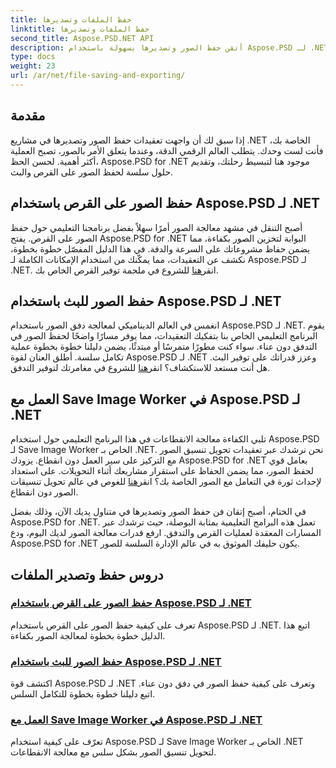 ```yaml
---
title: حفظ الملفات وتصديرها
linktitle: حفظ الملفات وتصديرها
second_title: Aspose.PSD.NET API
description: أتقن حفظ الصور وتصديرها بسهولة باستخدام Aspose.PSD لـ .NET. اتبع برامجنا التعليمية خطوة بخطوة للحصول على عمليات فعالة للقرص والدفق.
type: docs
weight: 23
url: /ar/net/file-saving-and-exporting/
---
```

## مقدمة

إذا سبق لك أن واجهت تعقيدات حفظ الصور وتصديرها في مشاريع .NET الخاصة بك، فأنت لست وحدك. يتطلب العالم الرقمي الدقة، وعندما يتعلق الأمر بالصور، تصبح العملية أكثر أهمية. لحسن الحظ، Aspose.PSD for .NET موجود هنا لتبسيط رحلتك، وتقديم حلول سلسة لحفظ الصور على القرص والبث.

## حفظ الصور على القرص باستخدام Aspose.PSD لـ .NET

 أصبح التنقل في مشهد معالجة الصور أمرًا سهلاً بفضل برنامجنا التعليمي حول حفظ الصور على القرص. يفتح Aspose.PSD for .NET البوابة لتخزين الصور بكفاءة، مما يضمن حفاظ مشروعاتك على السرعة والدقة. في هذا الدليل المفصّل خطوة بخطوة، نكشف عن التعقيدات، مما يمكّنك من استخدام الإمكانات الكاملة لـ Aspose.PSD لـ .NET. انقر[هنا](./save-images-to-disk/) للشروع في ملحمة توفير القرص الخاص بك.

## حفظ الصور للبث باستخدام Aspose.PSD لـ .NET

انغمس في العالم الديناميكي لمعالجة دفق الصور باستخدام Aspose.PSD لـ .NET. يقوم البرنامج التعليمي الخاص بنا بتفكيك التعقيدات، مما يوفر مسارًا واضحًا لحفظ الصور في التدفق دون عناء. سواء كنت مطورًا متمرسًا أو مبتدئًا، يضمن دليلنا خطوة بخطوة عملية تكامل سلسة. أطلق العنان لقوة Aspose.PSD لـ .NET وعزز قدراتك على توفير البث. هل أنت مستعد للاستكشاف؟ انقر[هنا](./save-images-to-stream/) للشروع في مغامرتك لتوفير التدفق.

## العمل مع Save Image Worker في Aspose.PSD لـ .NET

 تلبي الكفاءة معالجة الانقطاعات في هذا البرنامج التعليمي حول استخدام Aspose.PSD لـ Save Image Worker الخاص بـ .NET. نحن نرشدك عبر تعقيدات تحويل تنسيق الصور مع التركيز على سير العمل دون انقطاع. يزودك Aspose.PSD for .NET بعامل قوي لحفظ الصور، مما يضمن الحفاظ على استقرار مشاريعك أثناء التحويلات. على استعداد لإحداث ثورة في التعامل مع الصور الخاصة بك؟ انقر[هنا](./save-image-worker/) للغوص في عالم تحويل تنسيقات الصور دون انقطاع.

في الختام، أصبح إتقان فن حفظ الصور وتصديرها في متناول يديك الآن، وذلك بفضل Aspose.PSD for .NET. تعمل هذه البرامج التعليمية بمثابة البوصلة، حيث ترشدك عبر المسارات المعقدة لعمليات القرص والتدفق. ارفع قدرات معالجة الصور لديك اليوم، ودع Aspose.PSD for .NET يكون حليفك الموثوق به في عالم الإدارة السلسة للصور.

## دروس حفظ وتصدير الملفات
### [حفظ الصور على القرص باستخدام Aspose.PSD لـ .NET](./save-images-to-disk/)
تعرف على كيفية حفظ الصور على القرص باستخدام Aspose.PSD لـ .NET. اتبع هذا الدليل خطوة بخطوة لمعالجة الصور بكفاءة.
### [حفظ الصور للبث باستخدام Aspose.PSD لـ .NET](./save-images-to-stream/)
اكتشف قوة Aspose.PSD لـ .NET وتعرف على كيفية حفظ الصور في دفق دون عناء. اتبع دليلنا خطوة بخطوة للتكامل السلس.
### [العمل مع Save Image Worker في Aspose.PSD لـ .NET](./save-image-worker/)
تعرّف على كيفية استخدام Aspose.PSD لـ Save Image Worker الخاص بـ .NET لتحويل تنسيق الصور بشكل سلس مع معالجة الانقطاعات.